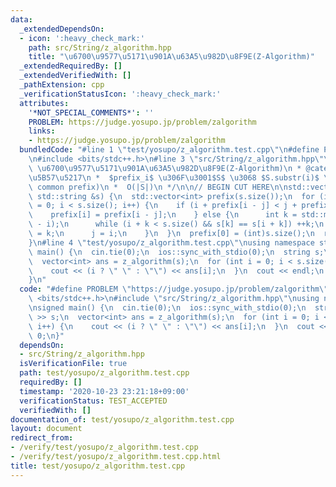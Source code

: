 ```yaml
---
data:
  _extendedDependsOn:
  - icon: ':heavy_check_mark:'
    path: src/String/z_algorithm.hpp
    title: "\u6700\u9577\u5171\u901A\u63A5\u982D\u8F9E(Z-Algorithm)"
  _extendedRequiredBy: []
  _extendedVerifiedWith: []
  _pathExtension: cpp
  _verificationStatusIcon: ':heavy_check_mark:'
  attributes:
    '*NOT_SPECIAL_COMMENTS*': ''
    PROBLEM: https://judge.yosupo.jp/problem/zalgorithm
    links:
    - https://judge.yosupo.jp/problem/zalgorithm
  bundledCode: "#line 1 \"test/yosupo/z_algorithm.test.cpp\"\n#define PROBLEM \"https://judge.yosupo.jp/problem/zalgorithm\"\
    \n#include <bits/stdc++.h>\n#line 3 \"src/String/z_algorithm.hpp\"\n/**\n * @title\
    \ \u6700\u9577\u5171\u901A\u63A5\u982D\u8F9E(Z-Algorithm)\n * @category \u6587\
    \u5B57\u5217\n *  $prefix_i$ \u306F\u3001$S$ \u3068 $S.substr(i)$ \u306E LCP(longest\
    \ common prefix)\n *  O(|S|)\n */\n\n// BEGIN CUT HERE\n\nstd::vector<int> z_algorithm(const\
    \ std::string &s) {\n  std::vector<int> prefix(s.size());\n  for (int i = 1, j\
    \ = 0; i < s.size(); i++) {\n    if (i + prefix[i - j] < j + prefix[j]) {\n  \
    \    prefix[i] = prefix[i - j];\n    } else {\n      int k = std::max(0, j + prefix[j]\
    \ - i);\n      while (i + k < s.size() && s[k] == s[i + k]) ++k;\n      prefix[i]\
    \ = k;\n      j = i;\n    }\n  }\n  prefix[0] = (int)s.size();\n  return prefix;\n\
    }\n#line 4 \"test/yosupo/z_algorithm.test.cpp\"\nusing namespace std;\n\nsigned\
    \ main() {\n  cin.tie(0);\n  ios::sync_with_stdio(0);\n  string s;\n  cin >> s;\n\
    \  vector<int> ans = z_algorithm(s);\n  for (int i = 0; i < s.size(); i++) {\n\
    \    cout << (i ? \" \" : \"\") << ans[i];\n  }\n  cout << endl;\n  return 0;\n\
    }\n"
  code: "#define PROBLEM \"https://judge.yosupo.jp/problem/zalgorithm\"\n#include\
    \ <bits/stdc++.h>\n#include \"src/String/z_algorithm.hpp\"\nusing namespace std;\n\
    \nsigned main() {\n  cin.tie(0);\n  ios::sync_with_stdio(0);\n  string s;\n  cin\
    \ >> s;\n  vector<int> ans = z_algorithm(s);\n  for (int i = 0; i < s.size();\
    \ i++) {\n    cout << (i ? \" \" : \"\") << ans[i];\n  }\n  cout << endl;\n  return\
    \ 0;\n}"
  dependsOn:
  - src/String/z_algorithm.hpp
  isVerificationFile: true
  path: test/yosupo/z_algorithm.test.cpp
  requiredBy: []
  timestamp: '2020-10-23 23:21:18+09:00'
  verificationStatus: TEST_ACCEPTED
  verifiedWith: []
documentation_of: test/yosupo/z_algorithm.test.cpp
layout: document
redirect_from:
- /verify/test/yosupo/z_algorithm.test.cpp
- /verify/test/yosupo/z_algorithm.test.cpp.html
title: test/yosupo/z_algorithm.test.cpp
---
```

